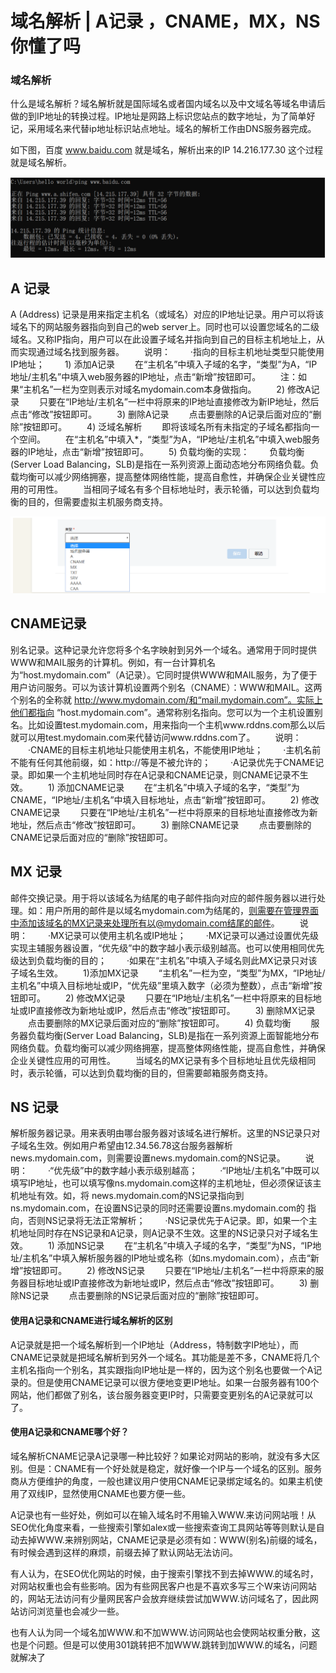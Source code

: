 


# 域名解析 | A记录 ，CNAME，MX，NS 你懂了吗

### 域名解析

什么是域名解析？域名解析就是国际域名或者国内域名以及中文域名等域名申请后做的到IP地址的转换过程。IP地址是网路上标识您站点的数字地址，为了简单好记，采用域名来代替ip地址标识站点地址。域名的解析工作由DNS服务器完成。

如下图，百度 www.baidu.com 就是域名，解析出来的IP 14.216.177.30 这个过程就是域名解析。  

![Ping baidu](https://github.com/Wxiaote/cloudimg/raw/master/2019/20191114125355.png)





## A 记录

A (Address) 记录是用来指定主机名（或域名）对应的IP地址记录。用户可以将该域名下的网站服务器指向到自己的web server上。同时也可以设置您域名的二级域名。又称IP指向，用户可以在此设置子域名并指向到自己的目标主机地址上，从而实现通过域名找到服务器。
　　说明：
　　·指向的目标主机地址类型只能使用IP地址；
　　1) 添加A记录
　　在“主机名”中填入子域的名字，“类型”为A，“IP地址/主机名”中填入web服务器的IP地址，点击“新增”按钮即可。
　　注：如果“主机名”一栏为空则表示对域名mydomain.com本身做指向。
　　2) 修改A记录 
　　只要在“IP地址/主机名”一栏中将原来的IP地址直接修改为新IP地址，然后点击“修改”按钮即可。
　　3) 删除A记录
　　点击要删除的A记录后面对应的“删除”按钮即可。
　　4) 泛域名解析
　　即将该域名所有未指定的子域名都指向一个空间。
　　在“主机名”中填入*，“类型”为A，“IP地址/主机名”中填入web服务器的IP地址，点击“新增”按钮即可。
　　5) 负载均衡的实现：
　　负载均衡(Server Load Balancing，SLB)是指在一系列资源上面动态地分布网络负载。负载均衡可以减少网络拥塞，提高整体网络性能，提高自愈性，并确保企业关键性应用的可用性。
　　当相同子域名有多个目标地址时，表示轮循，可以达到负载均衡的目的，但需要虚拟主机服务商支持。

![Godaddy 域名管理](https://github.com/Wxiaote/cloudimg/raw/master/2019/20191114125432.png)

## CNAME记录

别名记录。这种记录允许您将多个名字映射到另外一个域名。通常用于同时提供WWW和MAIL服务的计算机。例如，有一台计算机名为“host.mydomain.com”（A记录）。它同时提供WWW和MAIL服务，为了便于用户访问服务。可以为该计算机设置两个别名（CNAME）：WWW和MAIL。这两个别名的全称就 http://www.mydomain.com/和“mail.mydomain.com”。实际上他们都指向 “host.mydomain.com”。通常称别名指向。您可以为一个主机设置别名。比如设置test.mydomain.com，用来指向一个主机www.rddns.com那么以后就可以用test.mydomain.com来代替访问www.rddns.com了。
　　说明：
　　·CNAME的目标主机地址只能使用主机名，不能使用IP地址；
　　·主机名前不能有任何其他前缀，如：http://等是不被允许的；
　　·A记录优先于CNAME记录。即如果一个主机地址同时存在A记录和CNAME记录，则CNAME记录不生效。
　　1) 添加CNAME记录
　　在“主机名”中填入子域的名字，“类型”为CNAME，“IP地址/主机名”中填入目标地址，点击“新增”按钮即可。
　　2) 修改CNAME记录 
　　只要在“IP地址/主机名”一栏中将原来的目标地址直接修改为新地址，然后点击“修改”按钮即可。
　　3) 删除CNAME记录
　　点击要删除的CNAME记录后面对应的“删除”按钮即可。



## MX 记录

邮件交换记录。用于将以该域名为结尾的电子邮件指向对应的邮件服务器以进行处理。如：用户所用的邮件是以域名mydomain.com为结尾的，则需要在管理界面中添加该域名的MX记录来处理所有以@mydomain.com结尾的邮件。
　　说明：
　　·MX记录可以使用主机名或IP地址； 
　　·MX记录可以通过设置优先级实现主辅服务器设置，“优先级”中的数字越小表示级别越高。也可以使用相同优先级达到负载均衡的目的； 
　　·如果在“主机名”中填入子域名则此MX记录只对该子域名生效。
　　1)添加MX记录
　　“主机名”一栏为空，“类型”为MX，“IP地址/主机名”中填入目标地址或IP，“优先级”里填入数字（必须为整数），点击“新增”按钮即可。
　　2) 修改MX记录
　　只要在“IP地址/主机名”一栏中将原来的目标地址或IP直接修改为新地址或IP，然后点击“修改”按钮即可。
　　3) 删除MX记录
　　点击要删除的MX记录后面对应的“删除”按钮即可。
　　4) 负载均衡
　　服务器负载均衡(Server Load Balancing，SLB)是指在一系列资源上面智能地分布网络负载。负载均衡可以减少网络拥塞，提高整体网络性能，提高自愈性，并确保企业关键性应用的可用性。
　　当域名的MX记录有多个目标地址且优先级相同时，表示轮循，可以达到负载均衡的目的，但需要邮箱服务商支持。



## NS 记录

解析服务器记录。用来表明由哪台服务器对该域名进行解析。这里的NS记录只对子域名生效。例如用户希望由12.34.56.78这台服务器解析news.mydomain.com，则需要设置news.mydomain.com的NS记录。
　　说明：
　　·“优先级”中的数字越小表示级别越高； 
　 　·“IP地址/主机名”中既可以填写IP地址，也可以填写像ns.mydomain.com这样的主机地址，但必须保证该主机地址有效。如，将 news.mydomain.com的NS记录指向到ns.mydomain.com，在设置NS记录的同时还需要设置ns.mydomain.com的 指向，否则NS记录将无法正常解析； 
　　·NS记录优先于A记录。即，如果一个主机地址同时存在NS记录和A记录，则A记录不生效。这里的NS记录只对子域名生效。
　　1) 添加NS记录
　　在“主机名”中填入子域的名字，“类型”为NS，“IP地址/主机名”中填入解析服务器的IP地址或名称（如ns.mydomain.com），点击“新增”按钮即可。
　　2) 修改NS记录
　　只要在“IP地址/主机名”一栏中将原来的服务器目标地址或IP直接修改为新地址或IP，然后点击“修改”按钮即可。
　　3) 删除NS记录
　　点击要删除的NS记录后面对应的“删除”按钮即可。



#### 使用A记录和CNAME进行域名解析的区别
A记录就是把一个域名解析到一个IP地址（Address，特制数字IP地址），而CNAME记录就是把域名解析到另外一个域名。其功能是差不多，CNAME将几个主机名指向一个别名，其实跟指向IP地址是一样的，因为这个别名也要做一个A记录的。但是使用CNAME记录可以很方便地变更IP地址。如果一台服务器有100个网站，他们都做了别名，该台服务器变更IP时，只需要变更别名的A记录就可以了。

#### 使用A记录和CNAME哪个好？
域名解析CNAME记录A记录哪一种比较好？如果论对网站的影响，就没有多大区别。但是：CNAME有一个好处就是稳定，就好像一个IP与一个域名的区别。服务商从方便维护的角度，一般也建议用户使用CNAME记录绑定域名的。如果主机使用了双线IP，显然使用CNAME也要方便一些。

A记录也有一些好处，例如可以在输入域名时不用输入WWW.来访问网站哦！从SEO优化角度来看，一些搜索引擎如alex或一些搜索查询工具网站等等则默认是自动去掉WWW.来辨别网站，CNAME记录是必须有如：WWW(别名)前缀的域名，有时候会遇到这样的麻烦，前缀去掉了默认网站无法访问。

有人认为，在SEO优化网站的时候，由于搜索引擎找不到去掉WWW.的域名时，对网站权重也会有些影响。因为有些网民客户也是不喜欢多写三个W来访问网站的，网站无法访问有少量网民客户会放弃继续尝试加WWW.访问域名了，因此网站访问浏览量也会减少一些。

也有人认为同一个域名加WWW.和不加WWW.访问网站也会使网站权重分散，这也是个问题。但是可以使用301跳转把不加WWW.跳转到加WWW.的域名，问题就解决了